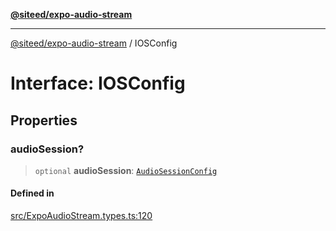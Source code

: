 [**@siteed/expo-audio-stream**](../README.md)

***

[@siteed/expo-audio-stream](../README.md) / IOSConfig

# Interface: IOSConfig

## Properties

### audioSession?

> `optional` **audioSession**: [`AudioSessionConfig`](AudioSessionConfig.md)

#### Defined in

[src/ExpoAudioStream.types.ts:120](https://github.com/deeeed/expo-audio-stream/blob/f94c6016ba4ce968cafbf68644199405f5991d7f/packages/expo-audio-stream/src/ExpoAudioStream.types.ts#L120)
